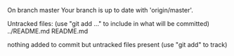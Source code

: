 On branch master
Your branch is up to date with 'origin/master'.

Untracked files:
  (use "git add <file>..." to include in what will be committed)
	../README.md
	README.md

nothing added to commit but untracked files present (use "git add" to track)
